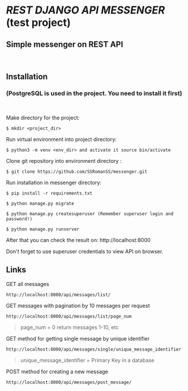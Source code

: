 # *REST DJANGO API MESSENGER* (test project)
## Simple messenger on REST API
<br />

## Installation
### (PostgreSQL is used in the project. You need to install it first)
<br/>

Make directory for the project:
```
$ mkdir <project_dir>
```
Run virtual environment into project directory:
```
$ python3 -m venv <env_dir> and activate it source bin/activate
```
Clone git repository into environment directory :
```
$ git clone https://github.com/SSRomanSS/messenger.git
```
Run installation in messenger directory:
```
$ pip install -r requirements.txt
```
```
$ python manage.py migrate
```
```
$ python manage.py createsuperuser (Remember superuser login and password!)
```
```
$ python manage.py runserver
```
After that you can check the result on: http://localhost:8000

Don't forget to use superuser credentials to view API on browser.

## Links
GET all messages
```
http://localhost:8000/api/messages/list/
```
GET messages with pagination by 10 messages per request
```
http://localhost:8000/api/messages/list/page_num
```
> page_num = 0 return messages 1-10, etc

GET method for getting single message by unique identifier
```
http://localhost:8000/api/messages/single/unique_message_identifier
```
> unique_message_identifier = Primary Key in a database

POST method for creating a new message
```
http://localhost:8000/api/messages/post_message/
